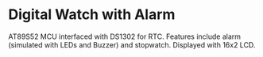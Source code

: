 Digital Watch with Alarm
========================

AT89S52 MCU interfaced with DS1302 for RTC. Features include alarm (simulated with LEDs and Buzzer) and
stopwatch. Displayed with 16x2 LCD.
